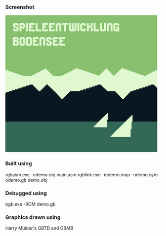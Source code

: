 ### Screenshot
![Screenshot](screenshot.png)

### Built using
rgbasm.exe -odemo.obj main.asm
rgblink.exe -mdemo.map -ndemo.sym -odemo.gb demo.obj

### Debugged using
bgb.exe -ROM demo.gb

### Graphics drawn using
Harry Mulder's GBTD and GBMB
